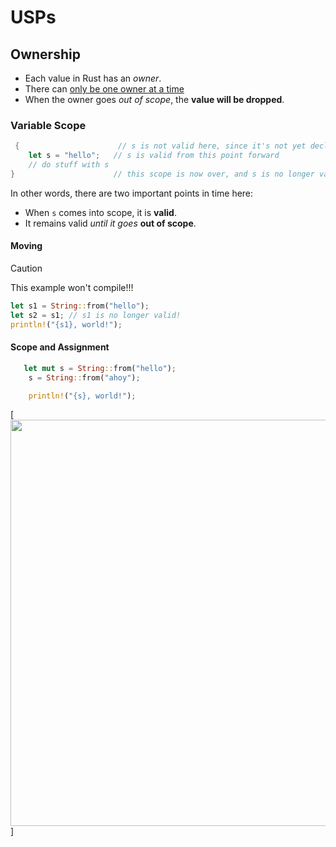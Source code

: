 # USPs

## Ownership

- Each value in Rust has an *owner*.
- There can <u>only be one owner at a time</u>
- When the owner goes *out of scope*, the **value will be dropped**.

### Variable Scope

```rust
 {                      // s is not valid here, since it's not yet declared
    let s = "hello";   // s is valid from this point forward
    // do stuff with s
}                      // this scope is now over, and s is no longer valid


```

In other words, there are two important points in time here:

- When ```s``` comes into scope, it is **valid**.
- It remains valid *until it goes* **out of scope**.

#### Moving 

> [!CAUTION]
> This example won't compile!!!

```rust
let s1 = String::from("hello");
let s2 = s1; // s1 is no longer valid!
println!("{s1}, world!");
```

#### Scope and Assignment

```rust
   let mut s = String::from("hello");
    s = String::from("ahoy");

    println!("{s}, world!");


```
[<img src = "https://doc.rust-lang.org/book/img/trpl04-05.svg" width="650">]